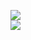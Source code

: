 [![](https://img.shields.io/badge/Made%20With-Github%20Spray-lightgrey.svg?style=for-the-badge&logo=github)](https://github.com/Annihil/github-spray#7197)  
[![](https://i.imgur.com/2DrTn0Z.gif)](https://github.com/Annihil/github-spray)